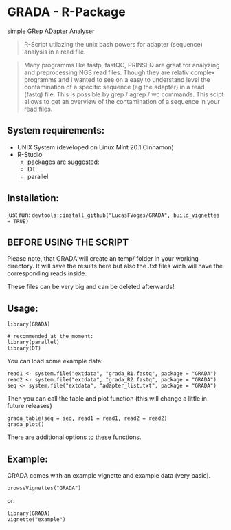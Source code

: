 # GRADA - R-Package
simple GRep ADapter Analyser

> R-Script utilazing the unix bash powers for adapter (sequence) analysis in a read file.

> Many programms like fastp, fastQC, PRINSEQ are great for analyzing and preprocessing NGS read files. Though they are relativ complex programms and I wanted to see on a easy to understand level the contamination of a specific sequence (eg the adapter) in a read (fastq) file. This is possible by grep / agrep / wc commands. This scipt allows to get an overview of the contamination of a sequence in your read files.

## System requirements:

- UNIX System (developed on Linux Mint 20.1 Cinnamon)
- R-Studio
  - packages are suggested:
  - DT
  - parallel
  
## Installation:
just run:
`devtools::install_github("LucasFVoges/GRADA", build_vignettes = TRUE)`

## BEFORE USING THE SCRIPT
Please note, that GRADA will create an temp/ folder in your working directory. It will save the results here but also the .txt files wich will have the corresponding reads inside.

These files can be very big and can be deleted afterwards!

## Usage:
```
library(GRADA)

# recommended at the moment:
library(parallel) 
library(DT)
```

You can load some example data:
```
read1 <- system.file("extdata", "grada_R1.fastq", package = "GRADA")
read2 <- system.file("extdata", "grada_R2.fastq", package = "GRADA")
seq <- system.file("extdata", "adapter_list.txt", package = "GRADA")
```

Then you can call the table and plot function (this will change a little in future releases)
```
grada_table(seq = seq, read1 = read1, read2 = read2)
grada_plot()
```
There are additional options to these functions.

## Example:
GRADA comes with an example vignette and example data (very basic).

`browseVignettes("GRADA")`

or: 

```
library(GRADA)   
vignette("example")
```
